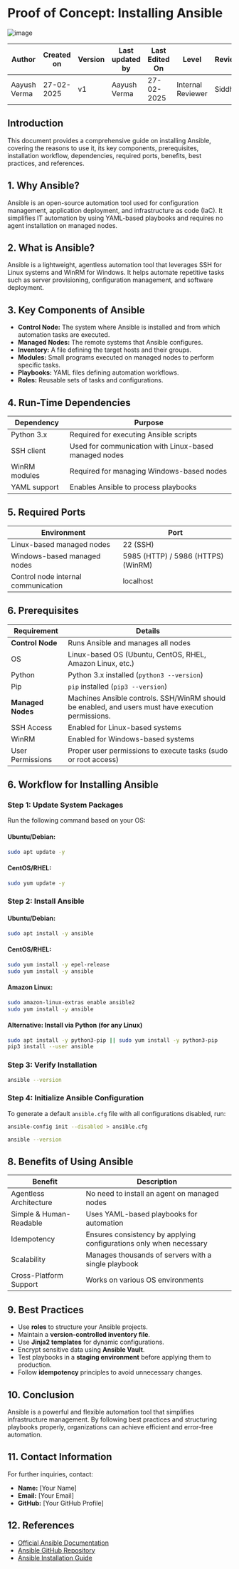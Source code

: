 # Proof of Concept: Installing Ansible

![image](https://github.com/user-attachments/assets/50db375c-2482-4101-abfc-f187f57f5fb7)

| **Author** | **Created on** | **Version** | **Last updated by**|**Last Edited On**|**Level** |**Reviewer** |
|------------|---------------------------|-------------|----------------|-----|-------------|-------------|
| Aayush Verma|   27-02-2025              | v1          | Aayush Verma   | 27-02-2025   |  Internal Reviewer | Siddharth |


## Introduction

This document provides a comprehensive guide on installing Ansible, covering the reasons to use it, its key components, prerequisites, installation workflow, dependencies, required ports, benefits, best practices, and references.

## 1. Why Ansible?

Ansible is an open-source automation tool used for configuration management, application deployment, and infrastructure as code (IaC). It simplifies IT automation by using YAML-based playbooks and requires no agent installation on managed nodes.

## 2. What is Ansible?

Ansible is a lightweight, agentless automation tool that leverages SSH for Linux systems and WinRM for Windows. It helps automate repetitive tasks such as server provisioning, configuration management, and software deployment.

## 3. Key Components of Ansible

- **Control Node:** The system where Ansible is installed and from which automation tasks are executed.
- **Managed Nodes:** The remote systems that Ansible configures.
- **Inventory:** A file defining the target hosts and their groups.
- **Modules:** Small programs executed on managed nodes to perform specific tasks.
- **Playbooks:** YAML files defining automation workflows.
- **Roles:** Reusable sets of tasks and configurations.


## 4. Run-Time Dependencies

| Dependency       | Purpose |
|-----------------|---------|
| Python 3.x      | Required for executing Ansible scripts |
| SSH client      | Used for communication with Linux-based managed nodes |
| WinRM modules   | Required for managing Windows-based nodes |
| YAML support    | Enables Ansible to process playbooks |

## 5. Required Ports

| Environment               | Port  |
|---------------------------|-------|
| Linux-based managed nodes | 22 (SSH) |
| Windows-based managed nodes | 5985 (HTTP) / 5986 (HTTPS) (WinRM) |
| Control node internal communication | localhost |


## 6. Prerequisites

| Requirement            | Details |
|------------------------|---------|
| **Control Node**      | Runs Ansible and manages all nodes |
| OS                    | Linux-based OS (Ubuntu, CentOS, RHEL, Amazon Linux, etc.) |
| Python                | Python 3.x installed (`python3 --version`) |
| Pip                   | `pip` installed (`pip3 --version`) |
| **Managed Nodes**     | Machines Ansible controls. SSH/WinRM should be enabled, and users must have execution permissions. |
| SSH Access            | Enabled for Linux-based systems |
| WinRM                 | Enabled for Windows-based systems |
| User Permissions      | Proper user permissions to execute tasks (sudo or root access) |

## 6. Workflow for Installing Ansible

### **Step 1: Update System Packages**

Run the following command based on your OS:

#### Ubuntu/Debian:

```bash
sudo apt update -y
```

#### CentOS/RHEL:

```bash
sudo yum update -y
```

### **Step 2: Install Ansible**

#### Ubuntu/Debian:

```bash
sudo apt install -y ansible
```

#### CentOS/RHEL:

```bash
sudo yum install -y epel-release
sudo yum install -y ansible
```

#### Amazon Linux:

```bash
sudo amazon-linux-extras enable ansible2
sudo yum install -y ansible
```

#### Alternative: Install via Python (for any Linux)

```bash
sudo apt install -y python3-pip || sudo yum install -y python3-pip
pip3 install --user ansible
```

### **Step 3: Verify Installation**

```bash
ansible --version
```

### **Step 4: Initialize Ansible Configuration**

To generate a default `ansible.cfg` file with all configurations disabled, run:

```bash
ansible-config init --disabled > ansible.cfg
```

```bash
ansible --version
```

## 8. Benefits of Using Ansible

| Benefit                 | Description |
|-------------------------|-------------|
| Agentless Architecture  | No need to install an agent on managed nodes |
| Simple & Human-Readable | Uses YAML-based playbooks for automation |
| Idempotency             | Ensures consistency by applying configurations only when necessary |
| Scalability             | Manages thousands of servers with a single playbook |
| Cross-Platform Support  | Works on various OS environments |

## 9. Best Practices

- Use **roles** to structure your Ansible projects.
- Maintain a **version-controlled inventory file**.
- Use **Jinja2 templates** for dynamic configurations.
- Encrypt sensitive data using **Ansible Vault**.
- Test playbooks in a **staging environment** before applying them to production.
- Follow **idempotency** principles to avoid unnecessary changes.

## 10. Conclusion

Ansible is a powerful and flexible automation tool that simplifies infrastructure management. By following best practices and structuring playbooks properly, organizations can achieve efficient and error-free automation.

## 11. Contact Information

For further inquiries, contact:

- **Name:** [Your Name]
- **Email:** [Your Email]
- **GitHub:** [Your GitHub Profile]

## 12. References

- [Official Ansible Documentation](https://docs.ansible.com/)
- [Ansible GitHub Repository](https://github.com/ansible/ansible)
- [Ansible Installation Guide](https://docs.ansible.com/ansible/latest/installation_guide/intro_installation.html)

